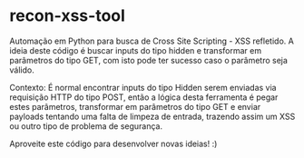 # recon-xss-tool
Automação em Python para busca de Cross Site Scripting - XSS refletido. A ideia deste código é buscar inputs do tipo hidden e transformar em parâmetros do tipo GET, com isto pode ter sucesso caso o parâmetro seja válido.

Contexto: É normal encontrar inputs do tipo Hidden serem enviadas via requisição HTTP do tipo POST, então a lógica desta ferramenta é pegar estes parâmetros, transformar em parâmetros do tipo GET e enviar payloads tentando uma falta de limpeza de entrada, trazendo assim um XSS ou outro tipo de problema de segurança.

Aproveite este código para desenvolver novas ideias! :)

